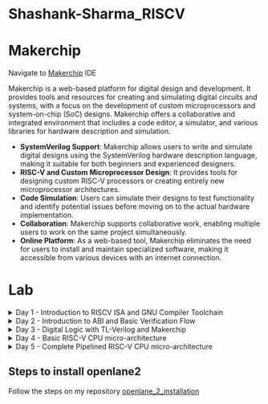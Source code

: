 # Shashank-Sharma_RISCV


# Makerchip

Navigate to [Makerchip](https://www.makerchip.com/sandbox/)  IDE

Makerchip is a web-based platform for digital design and development. It provides tools and resources for creating and simulating digital circuits and systems, with a focus on the development of custom microprocessors and system-on-chip (SoC) designs. Makerchip offers a collaborative and integrated environment that includes a code editor, a simulator, and various libraries for hardware description and simulation.

- **SystemVerilog Support**: Makerchip allows users to write and simulate digital designs using the SystemVerilog hardware description language, making it suitable for both     beginners and experienced designers.
- **RISC-V and Custom Microprocessor Design**: It provides tools for designing custom RISC-V processors or creating entirely new microprocessor architectures.
- **Code Simulation**: Users can simulate their designs to test functionality and identify potential issues before moving on to the actual hardware implementation.
- **Collaboration**: Makerchip supports collaborative work, enabling multiple users to work on the same project simultaneously.
- **Online Platform**: As a web-based tool, Makerchip eliminates the need for users to install and maintain specialized software, making it accessible from various   devices with an internet connection.


# Lab

<details>
  <summary> Day 1 - Introduction to RISCV ISA and GNU Compiler Toolchain </summary>
  <br>

  # DAY-1: LAB work for RISC-V software toolchain
  ## Task 1
  
  ## Write a C program to compute sum from 1 to n
  ![Screenshot from 2023-08-19 11-20-30](https://github.com/Shashanksharma280201/PESU-ASIC/assets/79470436/3ee921a8-140c-4353-aac7-104b2f6c5168)
  
  ### The result for the above after gcc compilation 
  ![Screenshot from 2023-08-19 11-20-59](https://github.com/Shashanksharma280201/PESU-ASIC/assets/79470436/d89ef2d4-9315-4643-957c-63d027004a1b)
  
  ### commands used 
  ```
  gcc sum1ton.c
  ./a.out
  ```
  
  ## GCC compile And Disassemble 
  
  ![Screenshot from 2023-08-21 00-52-48](https://github.com/Shashanksharma280201/PESU-ASIC/assets/79470436/0033f39e-f64d-439c-965b-2c9185d6bdc3)
  ![Screenshot from 2023-08-21 00-45-38](https://github.com/Shashanksharma280201/PESU-ASIC/assets/79470436/6b067ff8-dada-4462-b6ec-2647c6690a94)
  
  
  ### Commands used to compile and get the outout
  ```
  riscv64-unknown-elf-gcc -O1 -mabi=lp64 -march=rv64i -o sum1ton.o sum1ton.c
  riscv64-unknown-elf-objdump -d sum1ton.o | less
  
  riscv64-unknown-elf-gcc -Ofast -mabi=lp64 -march=rv64i -o sum1ton.o sum1ton.c
  riscv64-unknown-elf-objdump -d sum1ton.o | less
  ```
  ![Screenshot from 2023-08-21 00-56-27](https://github.com/Shashanksharma280201/PESU-ASIC/assets/79470436/0a321df3-eb8e-4eda-be6d-2d651332630a)
  
  
  ## Spike Simulation And Debug
  
  ### commands to run the risc-v compiler and spike debugger 
  ```
  riscv64-unknown-elf-gcc -Ofast -mabi=lp64 -march=rv64i -o sum1ton.o sum1ton.c
  spike pk sum1ton.o
  spike -d pk sum1ton.o
  ```
  
  ### The outputs after running the above commands are:
  
  ![Screenshot from 2023-08-21 01-03-17](https://github.com/Shashanksharma280201/PESU-ASIC/assets/79470436/08502c60-1b52-43d1-b24f-06bed6d8a44f)
  
  
  ![Screenshot from 2023-08-21 01-07-25](https://github.com/Shashanksharma280201/PESU-ASIC/assets/79470436/6ab2a91e-47d9-4a3d-984a-82a3c50bb404)
  
  
  
  ## Task 2
  
  ## Write a C program for Signed And Unsigned Numbers 
  
  ![Screenshot from 2023-08-21 01-19-18](https://github.com/Shashanksharma280201/PESU-ASIC/assets/79470436/0b1c01e9-04df-4c78-97ba-6675715996ba)
  
  ## After running the compiler
  
  ![Screenshot from 2023-08-21 01-20-43](https://github.com/Shashanksharma280201/PESU-ASIC/assets/79470436/ba0825a6-1319-4d7a-a3ec-95b8ebdd2168)
  
  ### The commands for above porcess are:
  ```
  vim unsignedHighest.c
  riscv64-unknown-elf-gcc -Ofast -mabi=lp64 -march=rv64i -o unsignedHighest.o unsignedHighest.c
  spike pk unsignedHighest.o
  ```
  
  ## For the signed number 
  
  ![Screenshot from 2023-08-21 01-28-57](https://github.com/Shashanksharma280201/PESU-ASIC/assets/79470436/2efbf598-7a24-4f71-a3ba-6a7bc3d41d35)
  
  ## After running the compiler
  
  ![Screenshot from 2023-08-21 01-28-48](https://github.com/Shashanksharma280201/PESU-ASIC/assets/79470436/0c63fe28-1cc8-476e-adfd-9387bd020663)
  
  
  ### The commands for above porcess are:
  
  ```
  vim signedHighest.c
  riscv64-unknown-elf-gcc -Ofast -mabi=lp64 -march=rv64i -o signedHighest.o signedHighest.c
  spike pk signedHighest.o
  ```
</details>

<details>
  <summary> Day 2 - Introduction to ABI and Basic Verification Flow </summary>
  <br>
  
  ## Lab work using ABI function calls
  
  ### Download the load.S , 1to9_count.c files from 
  https://github.com/kunalg123/riscv_workshop_collaterals/tree/master/labs
  
  
  ```
  cat 1to9_custom.c
  cat load.S
  ```
   
  ### The above commands are used to view the content of the files on terminal
  
  ![Screenshot from 2023-08-21 01-49-31](https://github.com/Shashanksharma280201/PESU-ASIC/assets/79470436/4ec9fd68-5f28-4043-9571-f610346eff63)
  
  
  ![Screenshot from 2023-08-21 09-11-11](https://github.com/Shashanksharma280201/PESU-ASIC/assets/79470436/674d5a42-c54d-4803-94a1-0e2276a6dd91)
  
  ![Screenshot from 2023-08-21 09-10-32](https://github.com/Shashanksharma280201/PESU-ASIC/assets/79470436/3bd596ac-744e-4925-9f45-b27a44eab3b5)
  
  ### Command used :
  
  ```
  riscv64-unknown-elf-gcc -Ofast -mabi=lp64 -march=rv64i -o 1to9_custom.o 1to9_custom.c load.S
  spike pk 1to9_custom.o
  riscv64-unknown-elf-objdump -d 1to9_custom.o | less
  ```
</details>


<details>
  <summary> Day 3 - Digital Logic with TL-Verilog and Makerchip </summary>
  <br>

## A) Inverter in TLV using command

- under TLV Section type ```$out = ! $in1```
- Now compile 

## B) Xor gate using operators

![Screenshot from 2023-10-16 22-59-07](https://github.com/Shashanksharma280201/Shashank-Sharma_RISCV/assets/79470436/2346af08-c49a-42f4-8e88-a6c5c6919d54)

## C) Vectors

![Screenshot from 2023-10-16 23-01-45](https://github.com/Shashanksharma280201/Shashank-Sharma_RISCV/assets/79470436/72c8cc28-6392-437c-87f8-b6060dd8a99d)

## D) Mux (with and without vectors)

![Screenshot from 2023-10-16 23-04-17](https://github.com/Shashanksharma280201/Shashank-Sharma_RISCV/assets/79470436/a2b129a8-6e26-46cf-93b9-4e6b668a0d81)

## E) Simple Claculator

![Screenshot from 2023-10-16 23-08-48](https://github.com/Shashanksharma280201/Shashank-Sharma_RISCV/assets/79470436/de1f7fba-7dd2-4cec-b078-21f80302eb71)

## Sequential logic

- **Basic Building Blocks**: Sequential logic blocks are made from digital gates and flip-flops.

- **Information Storage**: They store and process data over time, using the previous state and current input.

- **Stateful Operation**: Sequential logic blocks retain state, unlike combinational logic.

- **Flip-Flops**: Common storage elements in various types, like D, JK, and T flip-flops.

- **Clock Control**: Typically use a clock signal for timing operations.

- **Synchronous/Asynchronous**: Can be synchronous (clock-driven) or asynchronous (not clock-driven).

- **State Machines**: Used for implementing finite state machines (FSMs).

- **Control Logic**: Accompanies sequential blocks to manage data updates and responses.

- **Timing Analysis**: Timing is crucial for proper operation and to avoid hazards.

- **Applications**: Used in various systems, from registers to microprocessors.



## F) Fibonacci series

![Screenshot from 2023-10-16 23-21-35](https://github.com/Shashanksharma280201/Shashank-Sharma_RISCV/assets/79470436/deb0dbdf-923b-4320-8e6d-0bfafc6a9d8f)

## G) Up-Counter

![Screenshot from 2023-10-16 23-23-01](https://github.com/Shashanksharma280201/Shashank-Sharma_RISCV/assets/79470436/a7e4db08-01b9-40cd-82a6-7c786b5f8c7b)

## H) Sequential Calculator

![Screenshot from 2023-10-16 23-30-14](https://github.com/Shashanksharma280201/Shashank-Sharma_RISCV/assets/79470436/2eddc312-83ee-4809-95a5-a76e232afa00)

## I) A simple pipeline through Pythagorean example

![Screenshot from 2023-10-16 23-35-20](https://github.com/Shashanksharma280201/Shashank-Sharma_RISCV/assets/79470436/7814199c-0273-4f97-aa07-ca9c9aaf158c)


## J) Pipeline Implementation example

![Screenshot from 2023-10-16 23-38-54](https://github.com/Shashanksharma280201/Shashank-Sharma_RISCV/assets/79470436/d4a0d454-725e-4949-8124-9d41b076a413)

## Validity 
- Easier debug
- cleaner design
- Better error checking
- Automated clock gating

## K) 2 cycle calculator with validity

![Screenshot from 2023-10-16 23-51-54](https://github.com/Shashanksharma280201/Shashank-Sharma_RISCV/assets/79470436/2ab65e8c-c456-4ec8-bec7-cfa6f94c5836)


## L) Distance Calculator

![Screenshot from 2023-10-17 00-03-01](https://github.com/Shashanksharma280201/Shashank-Sharma_RISCV/assets/79470436/3bafce24-6f6a-42eb-bc32-13dbc1063c8f)

## M) Calulator_memory

![Screenshot from 2023-10-17 00-08-11](https://github.com/Shashanksharma280201/Shashank-Sharma_RISCV/assets/79470436/64a69828-3b1c-4394-880a-6e7b8c2e52b3)

</details>


<details>
  <summary> Day 4 - Basic RISC-V CPU micro-architecture </summary>
  <br>

  # Basic RISC-V CPU micro-architecture 


- **Load-Store Architecture**: RISC-V uses a load-store architecture, performing operations on registers and loading/storing data separately.

- **Fixed Instruction Length**: Instructions are of fixed length (usually 32 bits), simplifying instruction fetch.

- **Register File**: A small set of general-purpose registers (typically 32) is directly accessible.

- **Reduced Instruction Set**: RISC-V has a simplified, reduced instruction set for straightforward decoding and execution.

- **Pipelining**: RISC-V CPUs often employ pipelining for improved instruction throughput.

- **Memory Hierarchy**: Memory access uses a hierarchy including caches to reduce latency.

- **Branch and Jump Instructions**: Branch and jump instructions control program flow.

- **Single-Cycle Execution**: Many instructions are designed to execute in a single clock cycle.

- **32-bit and 64-bit Variants**: RISC-V supports both 32-bit (RV32) and 64-bit (RV64) instruction set variants.

- **Open Source**: RISC-V is open-source, encouraging collaboration and innovation in processor design.

  

  ## 1. Program Counter

  ![Screenshot from 2023-10-17 11-31-41](https://github.com/Shashanksharma280201/Shashank-Sharma_RISCV/assets/79470436/c28ce5c1-f01e-4a6f-8f1b-cda8cd9c4f70)


  ## 2. Instruction Fetch

  ![image](https://github.com/Shashanksharma280201/Shashank-Sharma_RISCV/assets/79470436/2041f022-1dc0-42b3-9b61-aa2d8280ebbc)

  ## 3.Instruction Decode

  ![image](https://github.com/Shashanksharma280201/Shashank-Sharma_RISCV/assets/79470436/28d078c9-85c9-4ee8-82b5-0abd77e5b566)

  ## 4. Instruction Decode with validity

  ![image](https://github.com/Shashanksharma280201/Shashank-Sharma_RISCV/assets/79470436/d6e97580-1b56-446b-adf4-6a242a4d49be)

  ## 5. Individual Instruction decode

  ![image](https://github.com/Shashanksharma280201/Shashank-Sharma_RISCV/assets/79470436/426300dc-859a-4087-9e20-6d3920d805fa)

  ## 6. Register file read

  ![image](https://github.com/Shashanksharma280201/Shashank-Sharma_RISCV/assets/79470436/c95ccaff-ccee-4402-b37b-bbac5dad38a0)

  ## 7. ALU
 
  ![image](https://github.com/Shashanksharma280201/Shashank-Sharma_RISCV/assets/79470436/91bb038b-ad5f-4d79-99b6-dd430013a9d5)

  ## 8. Register File Write

  ![image](https://github.com/Shashanksharma280201/Shashank-Sharma_RISCV/assets/79470436/ef452da7-502d-478b-916c-3b61e9e7ab55)

  ## 9. Branch Instructions

  ![image](https://github.com/Shashanksharma280201/Shashank-Sharma_RISCV/assets/79470436/75347919-6321-4b66-9654-4b525d6250f5)

  ## 10. Testbench to check functionality

  ![image](https://github.com/Shashanksharma280201/Shashank-Sharma_RISCV/assets/79470436/6d3f81cc-55c5-4a69-811f-ca55137a8ee9)
</details>

<details>
  <summary>Day 5 - Complete Pipelined RISC-V CPU micro-architecture </summary>
  <br>

 ## Pipelining the CPU

 Pipelining is a crucial technique used in modern CPU (Central Processing Unit) design to enhance its performance by allowing multiple instructions to be processed simultaneously. Here's a brief description of pipelining in a CPU:
- **Sequential Execution:** In a non-pipelined or single-cycle CPU, each instruction is executed one at a time. The entire instruction fetch, decode, execute, memory access, and write-back stages are completed before the next instruction is processed.

- **Pipelining Concept:** Pipelining breaks down the execution of instructions into a series of stages. Each stage is performed in parallel, so while one instruction is in the execution stage, the next one can be in the decoding stage, and another in the fetch stage.

- **Stages in Pipelining:** The typical pipelining stages in a CPU include:
   - **Fetch:** Fetch the instruction from memory.
   - **Decode:** Decode the instruction to understand the operation.
   - **Execute:** Execute the operation specified by the instruction.
   - **Memory:** Access memory if necessary.
   - **Write-back:** Write the result back to the register file.

- **Overlap and Efficiency:** Pipelining allows for an overlap in the execution of different instructions, which significantly increases CPU throughput and overall performance. As one instruction advances to the next stage, another instruction can enter the pipeline, effectively reducing the time needed to execute a series of instructions.

- **Hazards:** While pipelining is beneficial for CPU performance, it can introduce hazards. These are situations where one instruction's execution depends on the result of a previous instruction that has not yet completed its execution in the pipeline. Common hazards include data hazards, control hazards, and structural hazards. Techniques like forwarding and stalling are used to mitigate these issues.

- **Branch Prediction:** In pipelined CPUs, handling conditional branch instructions is challenging since the outcome of the branch is often unknown when the branch instruction is in the pipeline. Advanced CPUs use branch prediction techniques to guess the outcome of branches, reducing pipeline stalls when the prediction is incorrect.

- **Optimizations:** To further improve CPU performance, modern CPUs employ various optimizations, such as out-of-order execution, superscalar execution, and speculative execution, which extend and enhance the basic pipelining concept.

 
 - ### 3-Cycle Valid Signal

<img src="https://github.com/Shashanksharma280201/Shashank-Sharma_RISCV/assets/79470436/41e2f1cf-bccd-4cf4-9488-44af54752bbf" width="600">

<img src="https://github.com/Shashanksharma280201/Shashank-Sharma_RISCV/assets/79470436/bea13ef3-3f61-4eb9-8472-71f744208666" width="600">



- ### Taking care of Invalid Cycles

<img src="https://github.com/Shashanksharma280201/Shashank-Sharma_RISCV/assets/79470436/76b15832-4e5a-4db4-9164-74fcc186a60b" width="600">

<img src="https://github.com/Shashanksharma280201/Shashank-Sharma_RISCV/assets/79470436/2c98fa90-fa65-4fe3-b9bf-6f680c1ea606" width="600">



- ### Modify 3-cycle RISC-V to Distribute Logic

<img src="https://github.com/Shashanksharma280201/Shashank-Sharma_RISCV/assets/79470436/1b359689-5e1f-4445-9c57-2795dd381dcf" width="600">

<img src="https://github.com/Shashanksharma280201/Shashank-Sharma_RISCV/assets/79470436/ebce85f7-1452-4ad1-a8cc-b801b6169e4f" width="600">




## Solutions to Pipeline Hazards

- ### Register File Bypass

<img src="https://github.com/Shashanksharma280201/Shashank-Sharma_RISCV/assets/79470436/2e9c4d22-9907-41a2-abdf-68580b309fdd" width="600">

<img src="https://github.com/Shashanksharma280201/Shashank-Sharma_RISCV/assets/79470436/0ae686d6-960c-4ceb-94c1-80fab7a82033" width="600">

- ### Correct Branch Target Path

<img src="https://github.com/Shashanksharma280201/Shashank-Sharma_RISCV/assets/79470436/fc7863fc-b5b1-4384-ba6d-83c0bf774a41" width="600">

<img src="https://github.com/Shashanksharma280201/Shashank-Sharma_RISCV/assets/79470436/1abaad96-3360-4769-a668-402ac66b6929" width="600">


- ### Complete Instruction Decode

<img src="https://github.com/Shashanksharma280201/Shashank-Sharma_RISCV/assets/79470436/75342cbd-2cec-4c1d-bf4b-da1668fed4ee" width="600">

<img src="https://github.com/Shashanksharma280201/Shashank-Sharma_RISCV/assets/79470436/da07e19f-8e5d-4a93-8df1-fab3f681c198" width="600">

- ### Complete ALU

<img src="https://github.com/Shashanksharma280201/Shashank-Sharma_RISCV/assets/79470436/3e5ffd37-2789-4ec9-8f75-18d864d94a94" width="600">

<img src="https://github.com/Shashanksharma280201/Shashank-Sharma_RISCV/assets/79470436/6dbd3734-2668-40a4-932f-9ee078796431" width="600">


## Load & Store Instructions and Completing RISC-V CPU

- ### Redirect Loads

<img src="https://github.com/Shashanksharma280201/Shashank-Sharma_RISCV/assets/79470436/04f3e64b-f80f-4d3e-b006-0b9333bfba1d" width="600">

<img src="https://github.com/Shashanksharma280201/Shashank-Sharma_RISCV/assets/79470436/203d151b-5602-4c8f-af33-dda6903a490d" width="600">

- ### Load Data From Memory to Register File

<img src="https://github.com/Shashanksharma280201/Shashank-Sharma_RISCV/assets/79470436/bc40e8e9-b046-4068-95f4-bebce82b1cc0" width="600">

<img src="https://github.com/Shashanksharma280201/Shashank-Sharma_RISCV/assets/79470436/537070d0-3ccb-4186-8b4b-0bc73a8c62df" width="600">

- ### Instantiate Data Memory to CPU

<img src="https://github.com/Shashanksharma280201/Shashank-Sharma_RISCV/assets/79470436/b4a3dd8a-18e9-4d86-9caa-08c9c11c4eb1" width="600">

<img src="https://github.com/Shashanksharma280201/Shashank-Sharma_RISCV/assets/79470436/541adf63-0e1e-4fc2-91f5-f782d01d8add" width="600">

- ### Add stores and loads to Test program

```
// External to function:
   m4_asm(ADD, r10, r0, r0)             // Initialize r10 (a0) to 0.
   // Function:
   m4_asm(ADD, r14, r10, r0)            // Initialize sum register a4 with 0x0
   m4_asm(ADDI, r12, r10, 1010)         // Store count of 10 in register a2.
   m4_asm(ADD, r13, r10, r0)            // Initialize intermediate sum register a3 with 0
   // Loop:
   m4_asm(ADD, r14, r13, r14)           // Incremental addition
   m4_asm(ADDI, r13, r13, 1)            // Increment intermediate register by 1
   m4_asm(BLT, r13, r12, 1111111111000) // If a3 is less than a2, branch to label named <loop>
   m4_asm(ADD, r10, r14, r0)            // Store final result to register a0 so that it can be read by main program
   m4_asm(SW, r0, r10, 10000)           // Store the final result value to byte address 16
   m4_asm(LW, r17, r0, 10000)           // Load the final result value from adress 16 to x17
```

- ### Jump Instructions

<img src="https://github.com/Shashanksharma280201/Shashank-Sharma_RISCV/assets/79470436/b4a3dd8a-18e9-4d86-9caa-08c9c11c4eb1" width="600">

<img src="https://github.com/Shashanksharma280201/Shashank-Sharma_RISCV/assets/79470436/541adf63-0e1e-4fc2-91f5-f782d01d8add" width="600">


### Final RISC-V CPU Core Implementation

<img src="https://github.com/Shashanksharma280201/Shashank-Sharma_RISCV/assets/79470436/21823e8d-985e-4961-871d-80ccda450b4b" width="900">

You can compare the code for a RISC-V Core implemented in both TL-Verilog and SystemVerilog by utilizing the "Show Verilog" feature in the Makerchip platform under the 'E' tab. When you visualize the code, you'll notice a substantial decrease in code size on the comparison chart.

<img src="https://github.com/Shashanksharma280201/Shashank-Sharma_RISCV/assets/79470436/d553f7d1-46bb-40aa-bfef-87987955db15" width="700">
















</details>


## Steps to install openlane2
Follow the steps on my repository [openlane_2_installation](https://github.com/Shashanksharma280201/openlane_2_installation)
